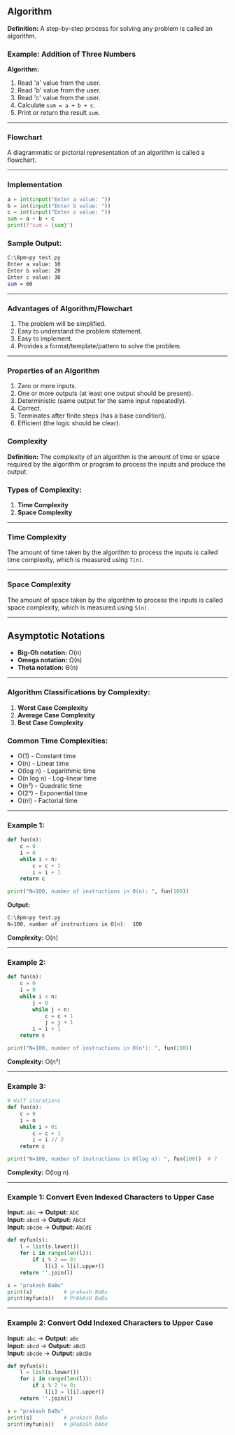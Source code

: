 ## Algorithm

**Definition:**
A step-by-step process for solving any problem is called an algorithm.

### Example: Addition of Three Numbers

**Algorithm:**
1. Read 'a' value from the user.
2. Read 'b' value from the user.
3. Read 'c' value from the user.
4. Calculate `sum = a + b + c`.
5. Print or return the result `sum`.

---

### Flowchart

A diagrammatic or pictorial representation of an algorithm is called a flowchart.

---

### Implementation

```python
a = int(input("Enter a value: "))
b = int(input("Enter b value: "))
c = int(input("Enter c value: "))
sum = a + b + c
print(f"sum = {sum}")
```

### Sample Output:

```bash
C:\8pm>py test.py
Enter a value: 10
Enter b value: 20
Enter c value: 30
sum = 60
```

---

### Advantages of Algorithm/Flowchart

1. The problem will be simplified.
2. Easy to understand the problem statement.
3. Easy to implement.
4. Provides a format/template/pattern to solve the problem.

---

### Properties of an Algorithm

1. Zero or more inputs.
2. One or more outputs (at least one output should be present).
3. Deterministic (same output for the same input repeatedly).
4. Correct.
5. Terminates after finite steps (has a base condition).
6. Efficient (the logic should be clear).


### Complexity

**Definition:**
The complexity of an algorithm is the amount of time or space required by the algorithm or program to process the inputs and produce the output.

### Types of Complexity:

1. **Time Complexity**
2. **Space Complexity**

---

### Time Complexity

The amount of time taken by the algorithm to process the inputs is called time complexity, which is measured using `T(n)`.

---

### Space Complexity

The amount of space taken by the algorithm to process the inputs is called space complexity, which is measured using `S(n)`.

---

## Asymptotic Notations

- **Big-Oh notation:** O(n)
- **Omega notation:** Ω(n)
- **Theta notation:** Θ(n)

---

### Algorithm Classifications by Complexity:

1. **Worst Case Complexity**
2. **Average Case Complexity**
3. **Best Case Complexity**

### Common Time Complexities:

- O(1) - Constant time
- O(n) - Linear time
- O(log n) - Logarithmic time
- O(n log n) - Log-linear time
- O(n²) - Quadratic time
- O(2ⁿ) - Exponential time
- O(n!) - Factorial time

---

### Example 1:

```python
def fun(n):
    c = 0
    i = 0
    while i < n:
        c = c + 1
        i = i + 1
    return c

print("N=100, number of instructions in O(n): ", fun(100))
```

**Output:**

```bash
C:\8pm>py test.py
N=100, number of instructions in O(n):  100
```

**Complexity:** O(n)

---

### Example 2:

```python
def fun(n):
    c = 0
    i = 0
    while i < n:
        j = 0
        while j < n:
            c = c + 1
            j = j + 1
        i = i + 1
    return c

print("N=100, number of instructions in O(n²): ", fun(100))
```

**Complexity:** O(n²)

---

### Example 3:

```python
# Half iterations
def fun(n):
    c = 0
    i = n
    while i > 0:
        c = c + 1
        i = i // 2
    return c

print("N=100, number of instructions in O(log n): ", fun(100))  # 7
```

**Complexity:** O(log n)

---

### Example 1: Convert Even Indexed Characters to Upper Case

**Input:** `abc` → **Output:** `AbC`  
**Input:** `abcd` → **Output:** `AbCd`  
**Input:** `abcde` → **Output:** `AbCdE`

```python
def myfun(s):
    l = list(s.lower())
    for i in range(len(l)):
        if i % 2 == 0:
            l[i] = l[i].upper()
    return ''.join(l)

s = "prakash BaBu"
print(s)          # prakash BaBu
print(myfun(s))   # PrAkAsH BaBu
```

---

### Example 2: Convert Odd Indexed Characters to Upper Case

**Input:** `abc` → **Output:** `aBc`  
**Input:** `abcd` → **Output:** `aBcD`  
**Input:** `abcde` → **Output:** `aBcDe`

```python
def myfun(s):
    l = list(s.lower())
    for i in range(len(l)):
        if i % 2 != 0:
            l[i] = l[i].upper()
    return ''.join(l)

s = "prakash BaBu"
print(s)          # prakash BaBu
print(myfun(s))   # pRaKaSh bAbU
```
